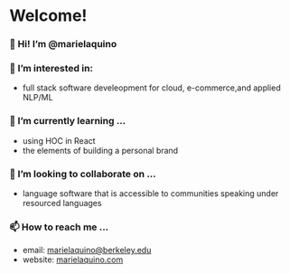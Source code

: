 # Welcome! 

### 👋 Hi! I’m @marielaquino
### 👀 I’m interested in: 
  -  full stack software develeopment for cloud, e-commerce,and applied NLP/ML  
### 🌱 I’m currently learning ...
  - using HOC in React
  - the elements of building a personal brand  
### 💞️ I’m looking to collaborate on ...
  -  language software that is accessible to communities speaking under resourced languages 
### 📫 How to reach me ...
  - email: marielaquino@berkeley.edu
  - website: [marielaquino.com](www.marielaquino.com) 

<!---
marielaquino/marielaquino is a ✨ special ✨ repository because its `README.md` (this file) appears on your GitHub profile.
You can click the Preview link to take a look at your changes.
--->
